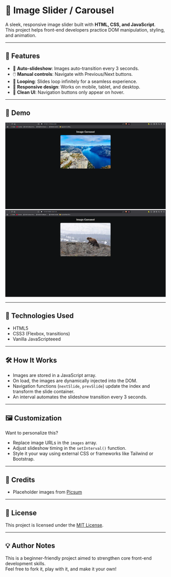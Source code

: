 # 🌄 Image Slider / Carousel

A sleek, responsive image slider built with **HTML, CSS, and JavaScript**.  
This project helps front-end developers practice DOM manipulation, styling, and animation.

---

## 🚀 Features

- 🔁 **Auto-slideshow**: Images auto-transition every 3 seconds.
- 🖱️ **Manual controls**: Navigate with Previous/Next buttons.
- 🎯 **Looping**: Slides loop infinitely for a seamless experience.
- 🎨 **Responsive design**: Works on mobile, tablet, and desktop.
- 🧼 **Clean UI**: Navigation buttons only appear on hover.

---

## 📸 Demo

![Screenshot](./Images/ss1.png)
![Screenshot](./Images/ss2.png)

---

## 🧰 Technologies Used

- HTML5
- CSS3 (Flexbox, transitions)
- Vanilla JavaScripteeed

---

## 🛠️ How It Works

- Images are stored in a JavaScript array.
- On load, the images are dynamically injected into the DOM.
- Navigation functions (`nextSlide`, `prevSlide`) update the index and transform the slide container.
- An interval automates the slideshow transition every 3 seconds.

---

## 🖼️ Customization

Want to personalize this?  
- Replace image URLs in the `images` array.
- Adjust slideshow timing in the `setInterval()` function.
- Style it your way using external CSS or frameworks like Tailwind or Bootstrap.

---

## 🙌 Credits

- Placeholder images from [Picsum](https://picsum.photos/)

---

## 📜 License

This project is licensed under the [MIT License](LICENSE).

---

## 💡 Author Notes

This is a beginner-friendly project aimed to strengthen core front-end development skills.  
Feel free to fork it, play with it, and make it your own!
